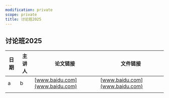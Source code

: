 ```yaml
---
modification: private
scope: private
title: 讨论班2025
---
```

## 讨论班2025

| 日期 | 主讲人 | 论文链接 | 文件链接 |
| --- | --- | ---- | ---- |
| a | b | [www.baidu.com](www.baidu.com) | [www.baidu.com](www.baidu.com) |
|  |  |  |  |
